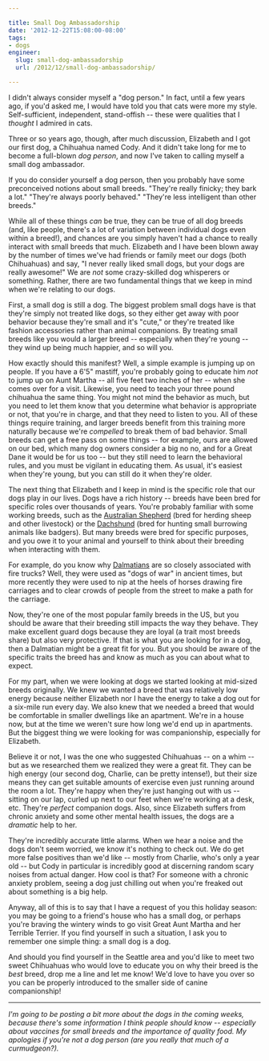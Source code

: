 ```yaml
---

title: Small Dog Ambassadorship
date: '2012-12-22T15:08:00-08:00'
tags:
- dogs
engineer:
  slug: small-dog-ambassadorship
  url: /2012/12/small-dog-ambassadorship/

---
```


I didn't always consider myself a "dog person." In fact, until a few years ago, if you'd asked me, I would have told you that cats were more my style. Self-sufficient, independent, stand-offish -- these were qualities that I *thought* I admired in cats.

Three or so years ago, though, after much discussion, Elizabeth and I got our first dog, a Chihuahua named Cody. And it didn't take long for me to become a full-blown *dog person*, and now I've taken to calling myself a small dog ambassador.

If you do consider yourself a dog person, then you probably have some preconceived notions about small breeds. "They're really finicky; they bark a lot." "They're always poorly behaved." "They're less intelligent than other breeds."

While all of these things *can* be true, they can be true of all dog breeds (and, like people, there's a lot of variation between individual dogs even within a breed!), and chances are you simply haven't had a chance to really interact with small breeds that much. Elizabeth and I have been blown away by the number of times we've had friends or family meet our dogs (both Chihuahuas) and say, "I never really liked small dogs, but your dogs are really awesome!" We are *not* some crazy-skilled dog whisperers or something. Rather, there are two fundamental things that we keep in mind when we're relating to our dogs.

<!-- more -->

First, a small dog is still a dog. The biggest problem small dogs have is that they're simply not treated like dogs, so they either get away with poor behavior because they're small and it's "cute," or they're treated like fashion accessories rather than animal companions. By treating small breeds like you would a larger breed -- especially when they're young -- they wind up being much happier, and so will you.

How exactly should this manifest? Well, a simple example is jumping up on people. If you have a 6'5" mastiff, you're probably going to educate him *not* to jump up on Aunt Martha -- all five feet two inches of her -- when she comes over for a visit. Likewise, you need to teach your three pound chihuahua the same thing. You might not mind the behavior as much, but you need to let them know that you determine what behavior is appropriate or not, that you're in charge, and that they need to listen to you. All of these things require training, and larger breeds benefit from this training more naturally because we're *compelled* to break them of bad behavior. Small breeds can get a free pass on some things -- for example, ours are allowed on our bed, which many dog owners consider a big no no, and for a Great Dane it would be for us too -- but they still need to learn the behavioral rules, and you must be vigilant in educating them. As usual, it's easiest when they're young, but you can still do it when they're older.

The next thing that Elizabeth and I keep in mind is the specific role that our dogs play in our lives. Dogs have a rich history -- breeds have been bred for specific roles over thousands of years. You're probably familiar with some working breeds, such as the [Australian Shepherd](http://en.wikipedia.org/wiki/Australian_Shepherd) (bred for herding sheep and other livestock) or the [Dachshund](http://en.wikipedia.org/wiki/Dachshund) (bred for hunting small burrowing animals like badgers). But many breeds were bred for specific purposes, and you owe it to your animal and yourself to think about their breeding when interacting with them.

For example, do you know why [Dalmatians](http://en.wikipedia.org/wiki/Dalmatian_%28dog%29) are so closely associated with fire trucks? Well, they were used as "dogs of war" in ancient times, but more recently they were used to nip at the heels of horses drawing fire carriages and to clear crowds of people from the street to make a path for the carriage.

Now, they're one of the most popular family breeds in the US, but you should be aware that their breeding still impacts the way they behave. They make excellent guard dogs because they are loyal (a trait most breeds share) but also very protective. If that is what you are looking for in a dog, then a Dalmatian might be a great fit for you. But you should be aware of the specific traits the breed has and know as much as you can about what to expect.

For my part, when we were looking at dogs we started looking at mid-sized breeds originally. We knew we wanted a breed that was relatively low energy because neither Elizabeth nor I have the energy to take a dog out for a six-mile run every day. We also knew that we needed a breed that would be comfortable in smaller dwellings like an apartment. We're in a house now, but at the time we weren't sure how long we'd end up in apartments. But the biggest thing we were looking for was companionship, especially for Elizabeth.

Believe it or not, I was the one who suggested Chihuahuas -- on a whim -- but as we researched them we realized they were a great fit. They can be high energy (our second dog, Charlie, can be pretty intense!), but their size means they can get suitable amounts of exercise even just running around the room a lot. They're happy when they're just hanging out with us -- sitting on our lap, curled up next to our feet when we're working at a desk, etc. They're *perfect* companion dogs. Also, since Elizabeth suffers from chronic anxiety and some other mental health issues, the dogs are a *dramatic* help to her.

They're incredibly accurate little alarms. When we hear a noise and the dogs don't seem worried, we know it's nothing to check out. We do get more false positives than we'd like -- mostly from Charlie, who's only a year old -- but Cody in particular is incredibly good at discerning random scary noises from actual danger. How cool is that? For someone with a chronic anxiety problem, seeing a dog just chilling out when you're freaked out about something is a big help.

Anyway, all of this is to say that I have a request of you this holiday season: you may be going to a friend's house who has a small dog, or perhaps you're braving the wintery winds to go visit Great Aunt Martha and her Terrible Terrier. If you find yourself in such a situation, I ask you to remember one simple thing: a small dog is a dog.

And should you find yourself in the Seattle area and you'd like to meet two sweet Chihuahuas who would love to educate you on why their breed is the *best* breed, drop me a line and let me know! We'd love to have you over so you can be properly introduced to the smaller side of canine companionship!

********

*I'm going to be posting a bit more about the dogs in the coming weeks, because there's some information I think people should know -- especially about vaccines for small breeds and the importance of quality food. My apologies if you're not a dog person (are you really *that* much of a curmudgeon?).*
